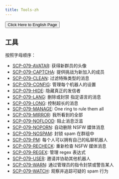 ```yaml
---
title: Tools-zh
---
```


<link rel="stylesheet" href="/css/chinese.css">
<button onmouseover="PlaySound('totop1')" onmouseout="StopSound('totop1')" onclick="window.location.href = '/tools/';" class="en">Click Here to English Page</button>

## 工具

按照字母顺序：

- [SCP-079-AVATAR](/avatar/): 
获得新群员的头像
- [SCP-079-CAPTCHA](/captcha/):
提供挑战为新加入的成员
- [SCP-079-CLEAN](/clean/): 
过滤特殊类型的消息
- [SCP-079-CONFIG](/config/): 
管理每个机器人的设置
- [SCP-079-HIDE](/hide/): 
隐藏真正的发信者
- [SCP-079-LANG](/lang/): 
删除或封禁 指定语言的消息
- [SCP-079-LONG](/long/): 
控制超长的消息
- [SCP-079-MANAGE](/manage/): 
One ring to rule them all
- [SCP-079-MIRROR](/mirror/): 
我所看到的全部
- [SCP-079-NOFLOOD](/noflood/): 
阻止消息泛滥
- [SCP-079-NOPORN](/noporn/): 
自动删除 NSFW 媒体消息
- [SCP-079-NOSPAM](/nospam/): 
封锁 spam 在群组中
- [SCP-079-PM](/pm/): 
每个人可以拥有自己的私聊机器人
- [SCP-079-RECHECK](/recheck/): 
重新检查 NSFW 媒体消息
- [SCP-079-REGEX](/regex/): 
管理 regex 表达式
- [SCP-079-USER](/user/): 
邀请并协助其他机器人
- [SCP-079-WARN](/warn/): 
通过管理员的指令封禁或警告某人
- [SCP-079-WATCH](/watch/): 
观察并追踪可疑的 spam 行为

<audio src="/audio/page/tools.ogg" autoplay></audio>
<audio id="dooropen079" src="/audio/door/dooropen079.ogg"/>

